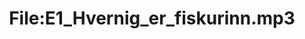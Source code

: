 ---
title: File:E1_Hvernig_er_fiskurinn.mp3
recording of: Hvernig er fiskurinn?
reading speed: slow
speaker: E
license: CC0
---